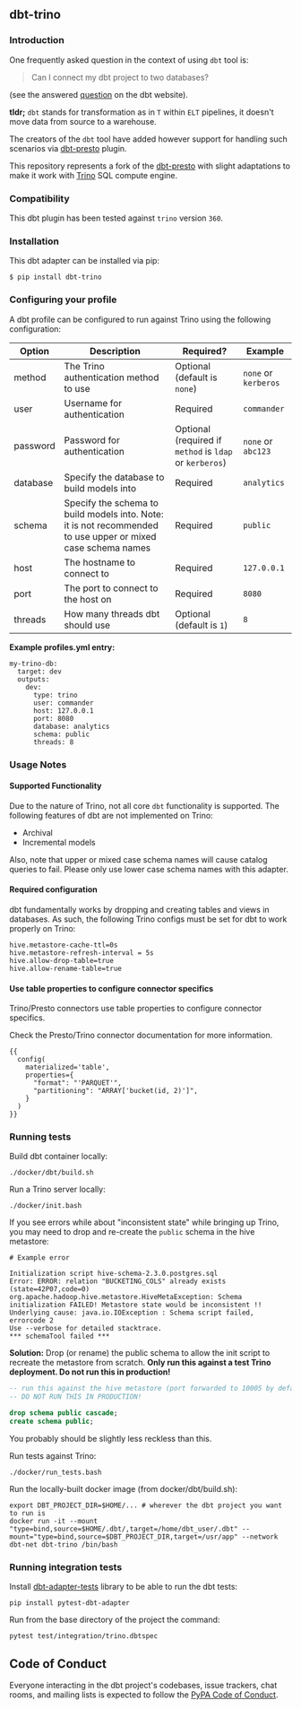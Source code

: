 ## dbt-trino

### Introduction

One frequently asked question in the context of using `dbt` tool is:

> Can I connect my dbt project to two databases?

(see the answered [question](https://docs.getdbt.com/faqs/connecting-to-two-dbs-not-allowed) on the dbt website).

**tldr;** `dbt` stands for transformation as in `T` within `ELT`  pipelines, it doesn't move data from source to a warehouse.

The creators of the `dbt` tool have added however support for handling such scenarios via
[dbt-presto](https://github.com/dbt-labs/dbt-presto) plugin.

This repository represents a fork of the [dbt-presto](https://github.com/dbt-labs/dbt-presto) with slight
adaptations to make it work with [Trino](https://trino.io/) SQL compute engine.

### Compatibility

This dbt plugin has been tested against `trino` version `360`.

### Installation

This dbt adapter can be installed via pip:

```
$ pip install dbt-trino
```

### Configuring your profile

A dbt profile can be configured to run against Trino using the following configuration:

| Option  | Description                                        | Required?               | Example                  |
|---------|----------------------------------------------------|-------------------------|--------------------------|
| method  | The Trino authentication method to use | Optional (default is `none`)  | `none` or `kerberos` |
| user  | Username for authentication | Required  | `commander` |
| password  | Password for authentication | Optional (required if `method` is `ldap` or `kerberos`)  | `none` or `abc123` |
| database  | Specify the database to build models into | Required  | `analytics` |
| schema  | Specify the schema to build models into. Note: it is not recommended to use upper or mixed case schema names | Required | `public` |
| host    | The hostname to connect to | Required | `127.0.0.1`  |
| port    | The port to connect to the host on | Required | `8080` |
| threads    | How many threads dbt should use | Optional (default is `1`) | `8` |



**Example profiles.yml entry:**
```
my-trino-db:
  target: dev
  outputs:
    dev:
      type: trino
      user: commander
      host: 127.0.0.1
      port: 8080
      database: analytics
      schema: public
      threads: 8
```

### Usage Notes

#### Supported Functionality
Due to the nature of Trino, not all core `dbt` functionality is supported.
The following features of dbt are not implemented on Trino:
- Archival
- Incremental models

Also, note that upper or mixed case schema names will cause catalog queries to fail. 
Please only use lower case schema names with this adapter.


#### Required configuration
dbt fundamentally works by dropping and creating tables and views in databases.
As such, the following Trino configs must be set for dbt to work properly on Trino:

```
hive.metastore-cache-ttl=0s
hive.metastore-refresh-interval = 5s
hive.allow-drop-table=true
hive.allow-rename-table=true
```

#### Use table properties to configure connector specifics

Trino/Presto connectors use table properties to configure connector specifics.

Check the Presto/Trino connector documentation for more information.

```
{{
  config(
    materialized='table',
    properties={
      "format": "'PARQUET'",
      "partitioning": "ARRAY['bucket(id, 2)']",
    }
  )
}}
```


### Running tests
Build dbt container locally:

```
./docker/dbt/build.sh
```

Run a Trino server locally:

```
./docker/init.bash
```

If you see errors while about "inconsistent state" while bringing up Trino,
you may need to drop and re-create the `public` schema in the hive metastore:
```
# Example error

Initialization script hive-schema-2.3.0.postgres.sql
Error: ERROR: relation "BUCKETING_COLS" already exists (state=42P07,code=0)
org.apache.hadoop.hive.metastore.HiveMetaException: Schema initialization FAILED! Metastore state would be inconsistent !!
Underlying cause: java.io.IOException : Schema script failed, errorcode 2
Use --verbose for detailed stacktrace.
*** schemaTool failed ***
```

**Solution:** Drop (or rename) the public schema to allow the init script to recreate the metastore from scratch. **Only run this against a test Trino deployment. Do not run this in production!**
```sql
-- run this against the hive metastore (port forwarded to 10005 by default)
-- DO NOT RUN THIS IN PRODUCTION!

drop schema public cascade;
create schema public;
```

You probably should be slightly less reckless than this.

Run tests against Trino:

```
./docker/run_tests.bash
```

Run the locally-built docker image (from docker/dbt/build.sh):
```
export DBT_PROJECT_DIR=$HOME/... # wherever the dbt project you want to run is
docker run -it --mount "type=bind,source=$HOME/.dbt/,target=/home/dbt_user/.dbt" --mount="type=bind,source=$DBT_PROJECT_DIR,target=/usr/app" --network dbt-net dbt-trino /bin/bash
```

### Running integration tests

Install [dbt-adapter-tests](https://github.com/dbt-labs/dbt-adapter-tests) library to be able to run the dbt tests:

```
pip install pytest-dbt-adapter
```

Run from the base directory of the project the command:

```
pytest test/integration/trino.dbtspec
```

## Code of Conduct

Everyone interacting in the dbt project's codebases, issue trackers, chat rooms, and mailing lists is expected 
to follow the [PyPA Code of Conduct](https://www.pypa.io/en/latest/code-of-conduct/).
